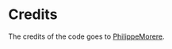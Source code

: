 # Credits
The credits of the code goes to [PhilippeMorere](https://github.com/PhilippeMorere/BasicReinforcementLearning "Link to his repo").
